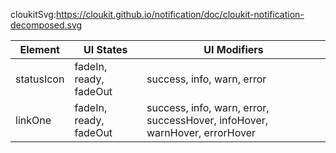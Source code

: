 cloukitSvg:https://cloukit.github.io/notification/doc/cloukit-notification-decomposed.svg

| Element | UI States | UI Modifiers |
|---------|----------|-------------|
| statusIcon | fadeIn, ready, fadeOut | success, info, warn, error |
| linkOne | fadeIn, ready, fadeOut | success, info, warn, error, successHover, infoHover, warnHover, errorHover |
